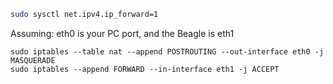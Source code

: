 
```bash
sudo sysctl net.ipv4.ip_forward=1
```

Assuming: eth0 is your PC port, and the Beagle is eth1
```
sudo iptables --table nat --append POSTROUTING --out-interface eth0 -j MASQUERADE
sudo iptables --append FORWARD --in-interface eth1 -j ACCEPT
```

